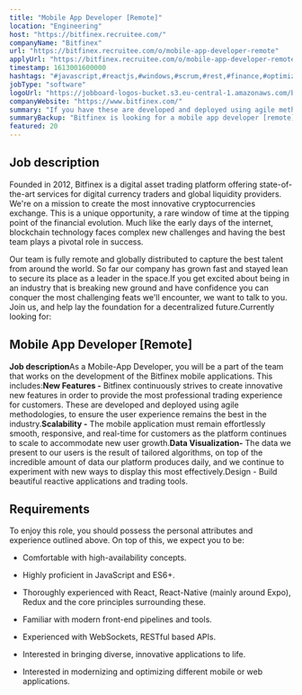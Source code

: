 ```yaml
---
title: "Mobile App Developer [Remote]"
location: "Engineering"
host: "https://bitfinex.recruitee.com/"
companyName: "Bitfinex"
url: "https://bitfinex.recruitee.com/o/mobile-app-developer-remote"
applyUrl: "https://bitfinex.recruitee.com/o/mobile-app-developer-remote/c/new"
timestamp: 1613001600000
hashtags: "#javascript,#reactjs,#windows,#scrum,#rest,#finance,#optimization"
jobType: "software"
logoUrl: "https://jobboard-logos-bucket.s3.eu-central-1.amazonaws.com/bitfinex"
companyWebsite: "https://www.bitfinex.com/"
summary: "If you have these are developed and deployed using agile methodologies, to ensure the user experience remains the best in the industry, Bitfinex is looking for someone with your knowledge."
summaryBackup: "Bitfinex is looking for a mobile app developer [remote] that has experience in: #javascript, #reactjs, #windows."
featured: 20
---
```


## Job description

Founded in 2012, Bitfinex is a digital asset trading platform offering state-of-the-art services for digital currency traders and global liquidity providers. We're on a mission to create the most innovative cryptocurrencies exchange. This is a unique opportunity, a rare window of time at the tipping point of the financial evolution. Much like the early days of the internet, blockchain technology faces complex new challenges and having the best team plays a pivotal role in success.

Our team is fully remote and globally distributed to capture the best talent from around the world. So far our company has grown fast and stayed lean to secure its place as a leader in the space.If you get excited about being in an industry that is breaking new ground and have confidence you can conquer the most challenging feats we'll encounter, we want to talk to you. Join us, and help lay the foundation for a decentralized future.Currently looking for:

## Mobile App Developer \[Remote\]

**Job description**As a Mobile-App Developer, you will be a part of the team that works on the development of the Bitfinex mobile applications. This includes:**New Features -** Bitfinex continuously strives to create innovative new features in order to provide the most professional trading experience for customers. These are developed and deployed using agile methodologies, to ensure the user experience remains the best in the industry.**Scalability -** The mobile application must remain effortlessly smooth, responsive, and real-time for customers as the platform continues to scale to accommodate new user growth.**Data Visualization-** The data we present to our users is the result of tailored algorithms, on top of the incredible amount of data our platform produces daily, and we continue to experiment with new ways to display this most effectively.Design - Build beautiful reactive applications and trading tools.

## Requirements

To enjoy this role, you should possess the personal attributes and experience outlined above. On top of this, we expect you to be:

*   Comfortable with high-availability concepts.
    
*   Highly proficient in JavaScript and ES6+.
    
*   Thoroughly experienced with React, React-Native (mainly around Expo), Redux and the core principles surrounding these.
    
*   Familiar with modern front-end pipelines and tools.
    
*   Experienced with WebSockets, RESTful based APIs.
    
*   Interested in bringing diverse, innovative applications to life.
    
*   Interested in modernizing and optimizing different mobile or web applications.
